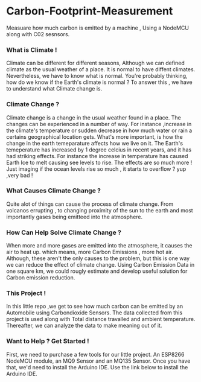 # Carbon-Footprint-Measurement
Measuare how much carbon is emitted by a machine , Using a NodeMCU along with C02 sesnsors.

### What is Climate !
Climate can be different for different seasons, Although we can defined climate as the usual weather of a place. It is normal to have diffent climates. Nevertheless, we have to know what is normal. You're probably thinking, how do we know if the Earth's climate is normal ? To answer this , we have to understand what Climate change is.

### Climate Change ?
Climate change is a change in the usual weather found in a place. The changes can be experienced in a number of way. For instance ,increase in the climate's temperature or 
sudden decrease in how much water or rain a certains geographical location gets. What's more important, is how the change in the earth temeparature affects how we live on it. 
The Earth's temeperature has increased by 1 degree celcius in recent years, and it has had striking effects. For instance the increase in temperature has caused Earth Ice to melt  causing see levels to rise. The effects are so much more !
Just imaging if the ocean levels rise so much , it starts to overflow ? yup ,very bad !

### What Causes Climate Change ?
Quite alot of things can cause the process of climate change. From volcanos errupting , to changing proximity of the sun to the earth and most importantly gases being emitteed into the atmosphere.

### How Can Help Solve Climate Change ?
When more and more gases are emitted into the atmosphere, it causes the air to heat up. which means, more Carbon Emissions , more hot air. 
Although, these aren't the only causes to the problem, but this is one way we can reduce the effect of climate change.
Using Carbon Emission Data in one square km, we could rougly estimate and develop useful solution for Carbon emission reduction. 

### This Project !
In this little repo ,we get to see how much carbon can be emitted by an Automobile using Carbondioxide Sensors. The data collected from this project
is used along with Total distance travalled 
and ambient temperature. Thereafter, we can analyze the data to make meaning out of it.







### Want to Help ? Get Started !
First, we need to purchase a few tools for our little project. 
An ESP8266 NodeMCU module, an MQ9 Sensor and an MQ135 Sensor.
Once you have that, we'd need to install the Arduino IDE. 
Use the link below to install the Arduino IDE.
